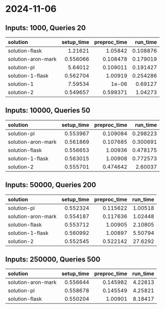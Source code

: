 # 2024-11-06

## Inputs: 1000, Queries 20

| solution           |   setup_time |   preproc_time |   run_time |
|:-------------------|-------------:|---------------:|-----------:|
| solution-flask     |     1.21621  |       1.05842  |   0.108876 |
| solution-aron-mark |     0.556066 |       0.108478 |   0.179019 |
| solution-pl        |     5.64012  |       0.109011 |   0.191427 |
| solution-1-flask   |     0.562704 |       1.00919  |   0.254286 |
| solution-1         |     7.59534  |       1e-06    |   0.69127  |
| solution-2         |     0.549657 |       0.599371 |   1.04273  |

## Inputs: 10000, Queries 50

| solution           |   setup_time |   preproc_time |   run_time |
|:-------------------|-------------:|---------------:|-----------:|
| solution-pl        |     0.553967 |       0.109084 |   0.298223 |
| solution-aron-mark |     0.561869 |       0.107685 |   0.300691 |
| solution-flask     |     0.556653 |       1.00936  |   0.478175 |
| solution-1-flask   |     0.563015 |       1.00908  |   0.772573 |
| solution-2         |     0.555701 |       0.474642 |   2.60037  |

## Inputs: 50000, Queries 200

| solution           |   setup_time |   preproc_time |   run_time |
|:-------------------|-------------:|---------------:|-----------:|
| solution-pl        |     0.552324 |       0.115622 |    1.00518 |
| solution-aron-mark |     0.554187 |       0.117636 |    1.02448 |
| solution-flask     |     0.553712 |       1.00905  |    2.10805 |
| solution-1-flask   |     0.560992 |       1.00897  |    5.50794 |
| solution-2         |     0.552545 |       0.522142 |   27.6292  |

## Inputs: 250000, Queries 500

| solution           |   setup_time |   preproc_time |   run_time |
|:-------------------|-------------:|---------------:|-----------:|
| solution-aron-mark |     0.556644 |       0.145982 |    4.22613 |
| solution-pl        |     0.558678 |       0.145549 |    4.25821 |
| solution-flask     |     0.550204 |       1.00901  |    8.18417 |